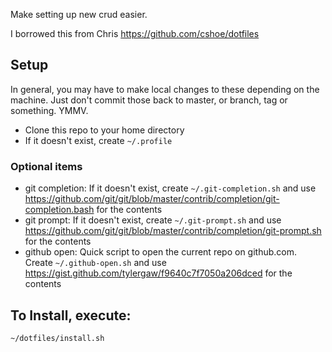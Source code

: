 Make setting up new crud easier.

I borrowed this from Chris https://github.com/cshoe/dotfiles

## Setup
In general, you may have to make local changes to these depending on the machine. Just don't commit those back to master, or branch, tag or something. YMMV.

- Clone this repo to your home directory
- If it doesn't exist, create `~/.profile`

### Optional items
- git completion: If it doesn't exist, create `~/.git-completion.sh` and use https://github.com/git/git/blob/master/contrib/completion/git-completion.bash for the contents
- git prompt: If it doesn't exist, create `~/.git-prompt.sh` and use https://github.com/git/git/blob/master/contrib/completion/git-prompt.sh for the contents
- github open: Quick script to open the current repo on github.com. Create `~/.github-open.sh` and use https://gist.github.com/tylergaw/f9640c7f7050a206dced for the contents

## To Install, execute:

```bash
~/dotfiles/install.sh
```
